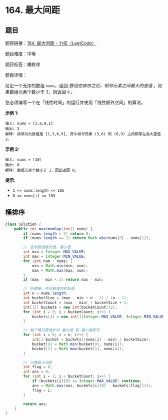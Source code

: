 # 164. 最大间距

## 题目

题目链接：[164. 最大间距 - 力扣（LeetCode）](https://leetcode.cn/problems/maximum-gap/description/)

题目难度：中等

题目标签：桶排序

题目详情：

给定一个无序的数组 `nums`，返回 *数组在排序之后，相邻元素之间最大的差值* 。如果数组元素个数小于 2，则返回 `0` 。

您必须编写一个在「线性时间」内运行并使用「线性额外空间」的算法。

**示例 1:**

```
输入: nums = [3,6,9,1]
输出: 3
解释: 排序后的数组是 [1,3,6,9], 其中相邻元素 (3,6) 和 (6,9) 之间都存在最大差值 3。
```

**示例 2:**

```
输入: nums = [10]
输出: 0
解释: 数组元素个数小于 2，因此返回 0。
```

**提示:**

- `1 <= nums.length <= 105`
- `0 <= nums[i] <= 109`



## 桶排序

``` java
class Solution {
    public int maximumGap(int[] nums) {
        if (nums.length < 2) return 0;
        if (nums.length == 2) return Math.abs(nums[0] - nums[1]);

        // 查询数组最大值，最小值
        int min = Integer.MAX_VALUE;
        int max = Integer.MIN_VALUE;
        for (int num : nums) {
            min = Math.min(min, num);
            max = Math.max(max, num);
        }
        if (max - min < 2) return max - min;

        // 创建桶，并给桶填充初始值
        int n = nums.length;
        int bucketSize = (max - min + n - 2) / (n - 1);
        int bucketCount = (max - min) / bucketSize + 1;
        int[][] buckets = new int[bucketCount][2];
        for (int i = 0; i < bucketCount; i++) {
            buckets[i] = new int[]{Integer.MAX_VALUE, Integer.MIN_VALUE};
        }

        // 每个桶只要维护中 最大值 和 最小值即可
        for (int i = 0; i < n; i++) {
            int[] bucket = buckets[(nums[i] - min) / bucketSize];
            bucket[0] = Math.min(bucket[0], nums[i]);
            bucket[1] = Math.max(bucket[1], nums[i]);
        }

        // 计算最大间距
        int flag = 0;
        int ans = 0;
        for (int i = 1; i < bucketCount; i++) {
            if (buckets[i][0] == Integer.MAX_VALUE) continue;
            ans = Math.max(ans, buckets[i][0] - buckets[flag][1]);
            flag = i;
        }

        return ans;
    }
}
```

